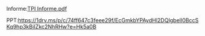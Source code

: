 Informe:[TPI Informe.pdf](https://github.com/user-attachments/files/20842443/TPI.Informe.pdf)

PPT:https://1drv.ms/p/c/74ff647c3feee29f/EcGmkbYPAydHl2DQlgbell0BccSKq9hp3kBiIZkc2NhRHw?e=Hk5a0B
